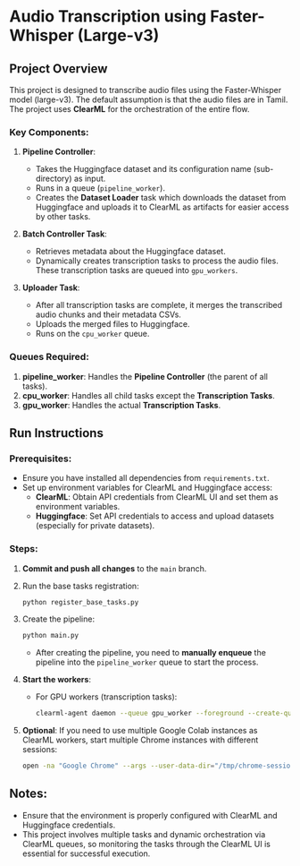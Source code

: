 # Audio Transcription using Faster-Whisper (Large-v3)

## Project Overview
This project is designed to transcribe audio files using the Faster-Whisper model (large-v3). The default assumption is that the audio files are in Tamil. The project uses **ClearML** for the orchestration of the entire flow.

### Key Components:
1. **Pipeline Controller**: 
   - Takes the Huggingface dataset and its configuration name (sub-directory) as input.
   - Runs in a queue (`pipeline_worker`).
   - Creates the **Dataset Loader** task which downloads the dataset from Huggingface and uploads it to ClearML as artifacts for easier access by other tasks.
   
2. **Batch Controller Task**: 
   - Retrieves metadata about the Huggingface dataset.
   - Dynamically creates transcription tasks to process the audio files. These transcription tasks are queued into `gpu_workers`.

3. **Uploader Task**:
   - After all transcription tasks are complete, it merges the transcribed audio chunks and their metadata CSVs.
   - Uploads the merged files to Huggingface.
   - Runs on the `cpu_worker` queue.

### Queues Required:
1. **pipeline_worker**: Handles the **Pipeline Controller** (the parent of all tasks).
2. **cpu_worker**: Handles all child tasks except the **Transcription Tasks**.
3. **gpu_worker**: Handles the actual **Transcription Tasks**.

## Run Instructions

### Prerequisites:
- Ensure you have installed all dependencies from `requirements.txt`.
- Set up environment variables for ClearML and Huggingface access:
  - **ClearML**: Obtain API credentials from ClearML UI and set them as environment variables.
  - **Huggingface**: Set API credentials to access and upload datasets (especially for private datasets).

### Steps:
1. **Commit and push all changes** to the `main` branch.
2. Run the base tasks registration:
   ```bash
   python register_base_tasks.py
   ```
3. Create the pipeline:
   ```bash
   python main.py
   ```
   - After creating the pipeline, you need to **manually enqueue** the pipeline into the `pipeline_worker` queue to start the process.
   
4. **Start the workers**:
   - For GPU workers (transcription tasks):
     ```bash
     clearml-agent daemon --queue gpu_worker --foreground --create-queue
     ```
   
5. **Optional**: If you need to use multiple Google Colab instances as ClearML workers, start multiple Chrome instances with different sessions:
   ```bash
   open -na "Google Chrome" --args --user-data-dir="/tmp/chrome-session-$(date +%s)" https://www.gmail.com
   ```

## Notes:
- Ensure that the environment is properly configured with ClearML and Huggingface credentials.
- This project involves multiple tasks and dynamic orchestration via ClearML queues, so monitoring the tasks through the ClearML UI is essential for successful execution.

